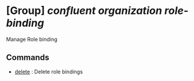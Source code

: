 # [Group] _confluent organization role-binding_

Manage Role binding

## Commands

- [delete](/Commands/confluent/organization/role-binding/_delete.md)
: Delete role bindings
